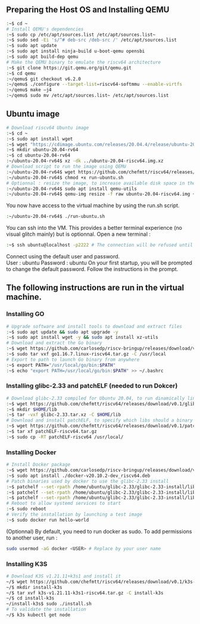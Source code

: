 ## Preparing the Host OS and Installing QEMU

```bash
:~$ cd ~ 
# Install QEMU's dependencies
:~$ sudo cp /etc/apt/sources.list /etc/apt/sources.list~ 
:~$ sudo sed -Ei 's/^# deb-src /deb-src /' /etc/apt/sources.list 
:~$ sudo apt update
:~$ sudo apt install ninja-build u-boot-qemu opensbi 
:~$ sudo apt build-dep qemu
# Make the QEMU binary to emulate the riscv64 architecture
:~$ git clone https://git.qemu.org/git/qemu.git 
:~$ cd qemu
:~/qemu$ git checkout v6.2.0 
:~/qemu$ ./configure --target-list=riscv64-softmmu --enable-virtfs 
:~/qemu$ make –j4 
:~/qemu$ sudo mv /etc/apt/sources.list~ /etc/apt/sources.list 
```

## Ubuntu image

```bash
# Download riscv64 Ubuntu image
:~$ cd ~ 
:~$ sudo apt install wget
:~$ wget "https://cdimage.ubuntu.com/releases/20.04.4/release/ubuntu-20.04.4-preinstalled-server-riscv64+unmatched.img.xz" -O ubuntu-20.04-riscv64.img.xz
:~$ mkdir ubuntu-20.04-rv64
:~$ cd ubuntu-20.04-rv64
:~/ubuntu-20.04-rv64$ xz -dk ../ubuntu-20.04-riscv64.img.xz
# Download script to run the image using QEMU
:~/ubuntu-20.04-rv64$ wget https://github.com/chefmtt/riscv64/releases/download/v0.1/run-ubuntu.sh
:~/ubuntu-20.04-rv64$ chmod +x run-ubuntu.sh
# Optionnal : resize the image, to increase available disk space in the virtual machine
:~/ubuntu-20.04-rv64$ sudo apt install qemu-utils
:~/ubuntu-20.04-rv64$ qemu-img resize -f raw ubuntu-20.04-riscv64.img +15G
```

You now have access to the virtual machine by using the run.sh script.

```bash
:~/ubuntu-20.04-rv64$ ./run-ubuntu.sh
```

You can ssh into the VM. This provides a better terminal experience (no visual glitch mainly) but is optionnal. Open a new terminal :

```bash
:~$ ssh ubuntu@localhost -p2222 # The connection will be refused until the VM has fully started : just wait a minute and retry.
```
Connect using the default user and password.  
User : ubuntu
Password : ubuntu
On your first startup, you will be prompted to change the default password. Follow the instructions in the prompt.

## The following instructions are run in the virtual machine.

### Installing GO

```bash
# Upgrade software and install tools to download and extract files
:~$ sudo apt update && sudo apt upgrade -y
:~$ sudo apt install wget -y && sudo apt install xz-utils
# Download and extract the Go binary
:~$ wget https://github.com/carlosedp/riscv-bringup/releases/download/v1.0/go1.16.7.linux-riscv64.tar.gz 
:~$ sudo tar vxf go1.16.7.linux-riscv64.tar.gz -C /usr/local
# Export to path to launch Go binary from anywhere
:~$ export PATH="/usr/local/go/bin:$PATH"
:~$ echo "export PATH=/usr/local/go/bin:$PATH" >> ~/.bashrc
```

### Installing glibc-2.33 and patchELF (needed to run Dokcer)

```bash
# Download glibc-2.33 compiled for Ubuntu 20.04, to run dinamically linked binaries compiled using it
:~$ wget https://github.com/chefmtt/riscv64/releases/download/v0.1/glibc-2.33.tar.gz
:~$ mkdir $HOME/lib
:~$ tar -vxf glibc-2.33.tar.xz -C $HOME/lib
# Download and install patchELF, to specify which libs should a binary use
:~$ wget https://github.com/chefmtt/riscv64/releases/download/v0.1/patchELF-riscv64.tar.gz
:~$ tar xf patchELF-riscv64.tar.gz
:~$ sudo cp -RT patchELF-riscv64 /usr/local/ 
```

### Installing Docker

```bash
# Install Docker package
:~$ wget https://github.com/carlosedp/riscv-bringup/releases/download/v1.0/docker-v20.10.2-dev_riscv64.deb 
:~$ sudo apt install ./docker-v20.10.2-dev_riscv64.deb
# Patch binaries used by docker to use the glibc-2.33 install
:~$ patchelf --set-rpath /home/ubuntu/glibc-2.33/glibc-2.33-install/lib --set-interpreter /home/ubuntu/glibc-2.33/glibc-2.33-install/lib/ld-linux-riscv64-lp64d.so.1 /usr/local/sbin/runc
:~$ patchelf --set-rpath /home/ubuntu/glibc-2.33/glibc-2.33-install/lib --set-interpreter /home/ubuntu/glibc-2.33/glibc-2.33-install/lib/ld-linux-riscv64-lp64d.so.1 /usr/local/bin/ctr
:~$ patchelf --set-rpath /home/ubuntu/glibc-2.33/glibc-2.33-install/lib --set-interpreter /home/ubuntu/glibc-2.33/glibc-2.33-install/lib/ld-linux-riscv64-lp64d.so.1 /usr/local/bin/comtainerd
# Reboot to allow systemd services to start
:~$ sudo reboot
# Verify the installation by launching a test image
:~$ sudo docker run hello-world
```
(Optionnal) By default, you need to run docker as sudo. To add permissions to another user, run :

```bash
sudo usermod -aG docker <USER> # Replace by your user name
```

### Installing K3S

```bash
# Download K3S v1.21.11+k3s1 and install it
~/$ wget https://github.com/chefmtt/riscv64/releases/download/v0.1/k3s-v1.21.14-k3s1-riscv64.tar.gz
~/$ mkdir install-k3s
~/$ tar xvf k3s-v1.21.11-k3s1-riscv64.tar.gz -C install-k3s
~/$ cd install-k3s
~/install-k3s$ sudo ./install.sh
# To validate the installation
~/$ k3s kubectl get node
```
